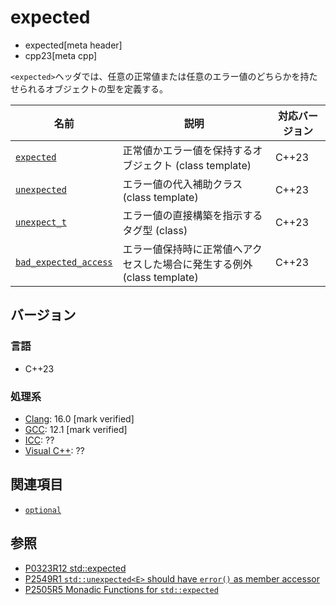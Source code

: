 # expected
* expected[meta header]
* cpp23[meta cpp]

`<expected>`ヘッダでは、任意の正常値または任意のエラー値のどちらかを持たせられるオブジェクトの型を定義する。


| 名前            | 説明           | 対応バージョン |
|-----------------|----------------|-------|
| [`expected`](expected/expected.md) | 正常値かエラー値を保持するオブジェクト (class template) | C++23 |
| [`unexpected`](expected/unexpected.md) | エラー値の代入補助クラス (class template) | C++23 |
| [`unexpect_t`](expected/unexpect_t.md) | エラー値の直接構築を指示するタグ型 (class) | C++23 |
| [`bad_expected_access`](expected/bad_expected_access.md) | エラー値保持時に正常値へアクセスした場合に発生する例外 (class template) | C++23 |


## バージョン
### 言語
- C++23

### 処理系
- [Clang](/implementation.md#clang): 16.0 [mark verified]
- [GCC](/implementation.md#gcc): 12.1 [mark verified]
- [ICC](/implementation.md#icc): ??
- [Visual C++](/implementation.md#visual_cpp): ??


## 関連項目
- [`optional`](optional.md)


## 参照
- [P0323R12 std::expected](https://www.open-std.org/jtc1/sc22/wg21/docs/papers/2022/p0323r12.html)
- [P2549R1 `std::unexpected<E>` should have `error()` as member accessor](https://www.open-std.org/jtc1/sc22/wg21/docs/papers/2022/p2549r1.html)
- [P2505R5 Monadic Functions for `std::expected`](https://www.open-std.org/jtc1/sc22/wg21/docs/papers/2022/p2505r5.html)

